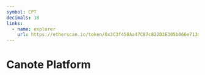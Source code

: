 ```yaml
---
symbol: CPT
decimals: 18
links:
  - name: explorer
    url: https://etherscan.io/token/0x3C3f450Aa47C87c822D3E305b066e713dF04C1B3
---
```


# Canote Platform

